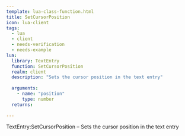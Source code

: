 ```yaml
---
template: lua-class-function.html
title: SetCursorPosition
icon: lua-client
tags:
  - lua
  - client
  - needs-verification
  - needs-example
lua:
  library: TextEntry
  function: SetCursorPosition
  realm: client
  description: "Sets the cursor position in the text entry"
  
  arguments:
    - name: "position"
      type: number
  returns:
    
---
```


<div class="lua__search__keywords">
TextEntry:SetCursorPosition &#x2013; Sets the cursor position in the text entry
</div>
